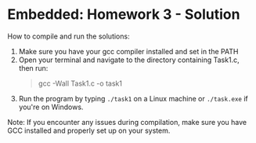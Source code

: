 # Embedded: Homework 3 - Solution

How to compile and run the solutions:

1. Make sure you have your gcc compiler installed and set in the PATH
2. Open your terminal and navigate to the directory containing Task1.c, then run:<br>
   <blockquote>gcc -Wall Task1.c -o task1</blockquote>
3. Run the program by typing <code>./task1</code> on a Linux machine or <code>./task.exe</code> if you're on Windows.

Note: If you encounter any issues during compilation, make sure you have GCC installed and properly set up on your system.